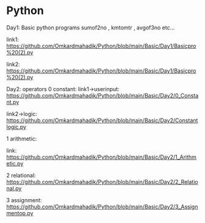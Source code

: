 # Python

Day1: Basic python programs 
sumof2no , kmtomtr , avgof3no etc...

link1: https://github.com/Omkardmahadik/Python/blob/main/Basic/Day1/Basicpro%20(2).py

link2: https://github.com/Omkardmahadik/Python/blob/main/Basic/Day1/Basicpro%20(2).py

Day2: operators
0 constant:
link1->userinput: https://github.com/Omkardmahadik/Python/blob/main/Basic/Day2/0_Constant.py

link2->logic: https://github.com/Omkardmahadik/Python/blob/main/Basic/Day2/Constantlogic.py

1 arithmetic:

link: https://github.com/Omkardmahadik/Python/blob/main/Basic/Day2/1_Arithmetic.py

2 relational: https://github.com/Omkardmahadik/Python/blob/main/Basic/Day2/2_Relational.py

3 assignment: https://github.com/Omkardmahadik/Python/blob/main/Basic/Day2/3_Assignmentop.py
